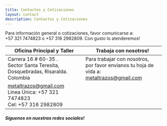 ```yaml
---
title: Contactos y Cotizaciones
layout: contact
description: Contactos y Cotizaciones
---
```


Para información general o cotizaciones, favor comunicarse a: <br> +57 321 7474823 o +57 316 2982809. Con gusto lo atenderemos!


| Oficina Principal y Taller       | Trabaja con nosotros!   |
| --------- | --------------- |
| Carrera 16 # 60-35 . <br> Sector Santa Teresita, <br> Dosquebradas, Risaralda. Colombia   | Para trabajar con nosotros, <br> por favor envíanos tu hoja de vida a: <br> metaltrazos@gmail.com |
| metaltrazos@gmail.com <br> Línea Única: +57 321 7474823 <br> Cel: +57 316 2982809   |   |

##### Síguenos en nuestras redes sociales!
